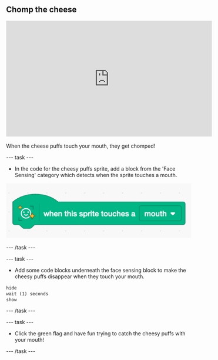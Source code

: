 ## Chomp the cheese 

<iframe width="560" height="315" src="https://www.youtube.com/embed/ZZFSzC7ozRM?si=UzXUZIYfO91s6Ixj" title="YouTube video player" frameborder="0" allow="accelerometer; autoplay; clipboard-write; encrypted-media; gyroscope; picture-in-picture; web-share" referrerpolicy="strict-origin-when-cross-origin" allowfullscreen></iframe>

When the cheese puffs touch your mouth, they get chomped! 

--- task ---

+ In the code for the cheesy puffs sprite, add a block from the 'Face Sensing' category which detects when the sprite touches a mouth. 

![A green face sensing block for 'when this sprite touches mouth'](images/touches-mouth.png)

--- /task ---

--- task ---

+ Add some code blocks underneath the face sensing block to make the cheesy puffs disappear when they touch your mouth.

```blocks3
hide
wait (1) seconds
show
```
--- /task ---

--- task ---

+ Click the green flag and have fun trying to catch the cheesy puffs with your mouth!

--- /task ---

